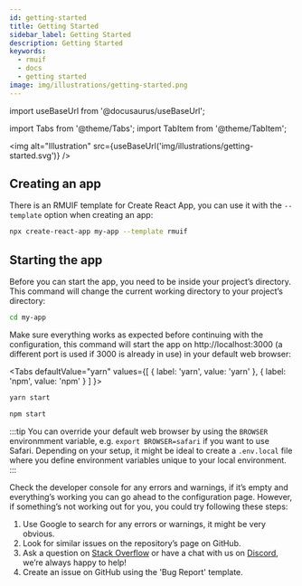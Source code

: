```yaml
---
id: getting-started
title: Getting Started
sidebar_label: Getting Started
description: Getting Started
keywords:
  - rmuif
  - docs
  - getting started
image: img/illustrations/getting-started.png
---
```


import useBaseUrl from '@docusaurus/useBaseUrl';

import Tabs from '@theme/Tabs';
import TabItem from '@theme/TabItem';

<img alt="Illustration" src={useBaseUrl('img/illustrations/getting-started.svg')} />

## Creating an app

There is an RMUIF template for Create React App, you can use it with the `--template` option when creating an app:

```sh
npx create-react-app my-app --template rmuif
```

## Starting the app

Before you can start the app, you need to be inside your project’s directory. This command will change the current working directory to your project’s directory:

```sh
cd my-app
```

Make sure everything works as expected before continuing with the configuration, this command will start the app on http://localhost:3000 (a different port is used if 3000 is already in use) in your default web browser:

<Tabs
defaultValue="yarn"
values={[
{ label: 'yarn', value: 'yarn' },
{ label: 'npm', value: 'npm' }
]
}>
<TabItem value="yarn">

```sh
yarn start
```

</TabItem>
<TabItem value="npm">

```sh
npm start
```

</TabItem>
</Tabs>

:::tip
You can override your default web browser by using the `BROWSER` environmment variable, e.g. `export BROWSER=safari` if you want to use Safari. Depending on your setup, it might be ideal to create a `.env.local` file where you define environment variables unique to your local environment.
:::

Check the developer console for any errors and warnings, if it’s empty and everything’s working you can go ahead to the configuration page. However, if something’s not working out for you, you could try following these steps:

1. Use Google to search for any errors or warnings, it might be very obvious.
2. Look for similar issues on the repository’s page on GitHub.
3. Ask a question on [Stack Overflow](https://stackoverflow.com/questions/tagged/rmuif) or have a chat with us on [Discord](https://discord.gg/5Ann5C3), we’re always happy to help!
4. Create an issue on GitHub using the 'Bug Report' template.
